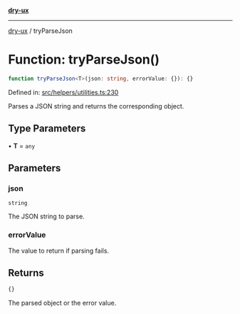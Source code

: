 [**dry-ux**](../README.md)

***

[dry-ux](../README.md) / tryParseJson

# Function: tryParseJson()

```ts
function tryParseJson<T>(json: string, errorValue: {}): {}
```

Defined in: [src/helpers/utilities.ts:230](https://github.com/navedr/dry-ux/blob/e875b26275714d870ae7637bd802b35e75633e0b/src/helpers/utilities.ts#L230)

Parses a JSON string and returns the corresponding object.

## Type Parameters

• **T** = `any`

## Parameters

### json

`string`

The JSON string to parse.

### errorValue

The value to return if parsing fails.

## Returns

```ts
{}
```

The parsed object or the error value.
